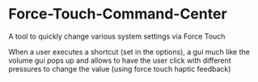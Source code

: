# Force-Touch-Command-Center
A tool to quickly change various system settings via Force Touch

When a user executes a shortcut (set in the options), a gui much like the volume gui pops up and allows to have the user click with different pressures to  change the value (using force touch haptic feedback)
